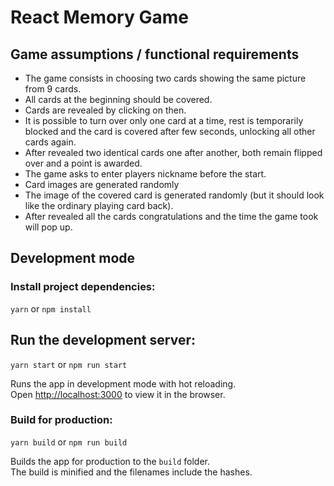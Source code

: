 # React Memory Game

## Game assumptions / functional requirements

- The game consists in choosing two cards showing the same picture from 9 cards.
- All cards at the beginning should be covered.
- Cards are revealed by clicking on then.
- It is possible to turn over only one card at a time, rest is temporarily blocked and the card is covered after few seconds, unlocking all other cards again.
- After revealed two identical cards one after another, both remain flipped over and a point is awarded.
- The game asks to enter players nickname before the start.
- Card images are generated randomly
- The image of the covered card is generated randomly (but it should look like the ordinary playing card back).
- After revealed all the cards congratulations and the time the game took will pop up.

## Development mode

### Install project dependencies:

`yarn` or `npm install`

## Run the development server:

`yarn start` or `npm run start`

Runs the app in development mode with hot reloading.<br>
Open [http://localhost:3000](http://localhost:3000) to view it in the browser.

### Build for production:

`yarn build` or `npm run build`

Builds the app for production to the `build` folder.<br>
The build is minified and the filenames include the hashes.
